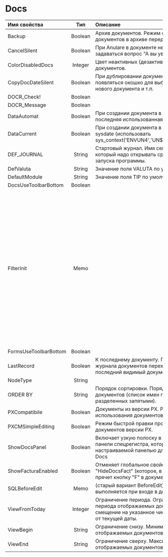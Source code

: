 # Docs

| **Имя свойства**  | **Тип**  | **Описание**  | **Значение для примера** |
| :------------- |:-------------:| :-----| :-----|
| Backup | Boolean | Архив документов. Режим сохранения документов в архиве перед их удалением. | true \([настройка архивирования](https://bsoft.gitbook.io/wiki/administrirovanie/arkhivirovanie-backup-udalennykh-dokumentov)\) |
| CancelSilent | Boolean | При Anulare в документе не будет задаваться  вопрос "А вы уверены…?"  | true |
| ColorDisabledDocs | Integer  | Цвет неактивных \(дезактивированных\) документов.  |   |
| CopyDocDateSilent | Boolean | При дублировании документа не  будет появляться окошко для выбора  даты нового документа и т.п. | true |
| DOCR\_Check! | Boolean |   | true |
| DOCR\_Message | Boolean |   | true |
| DataAutomat | Boolean | При создании документа в докс попадает  последняя использованная дата.  | true |
| DataCurrent | Boolean | При создании документа в докс  попадает sysdate  \(использовать sys\_context\('ENVUN4','UN$DATACURENT'\)\) | true |
| DEF\_JOURNAL | String   | Стартовый журнал. Имя секции журнала, который надо открывать сразу после запуска программы.    |   |
| DefValuta | String | Значение поля VALUTA по умолчанию  | LEI |
| DefaultModule | String | Значение поля TIP по умолчанию  | M |
| DocsUseToolbarBottom | Boolean |   | true |
| FilterInit | Memo |   | begin -- фиксированная дата --:datastart:='01.01.2006'; --наименьшее из "с начала открытого периода"                                                                                              и "полгода назад от системной даты" --:datastart:=least\(to\_date \(sys\_context                   \('envun4', 'UN$DATASTART'\)\),                    add\_months    \(trunc\(sysdate,'MM'\),-6\)\); -- --наименьшее из                                    "с начала текущего      года" и    "полгода назад от системной даты" -- :datastart:=least \(trunc\(sysdate,'YYYY'\), add\_months\( trunc\(sysdate,'MM'\),-3\)\); -- ТРИ МЕСЯЦА НАЗАД :datastart:=add\_months \(trunc\(sysdate,'MM'\),-4\); end; |
| FormsUseToolbarBottom | Boolean |   | true |
| LastRecord | Boolean | К последнему документу. При открытии журнала документов переходить на последний видимый  документ.  | true |
| NodeType | String |   | Docs |
| ORDER BY | String | Порядок сортировки. Порядок сортировки документов \(список имен полей, разделенных запятыми\).   | COD ASC |
| PXCompatibile | Boolean  | Документы из версии PX. Режим использования документов версии PX.  | true  |
| PXCMSimpleEditing | Boolean  | Режим быстрой правки проводок документов версии PX. | true  |
| ShowDocsPanel | Boolean  | Включает узкую полоску в верхней части панели  спецрегистра, которая является настраиваемой  панелью для доступа к Docs  | true  |
| ShowFacturaEnabled | Boolean  | Отменяет глобальное свойство "HideDocsFact"  \(которое, в свою очередь прячет кнопку "F"  в документе/ах\)  | true  |
| SQLBeforeEdit | Memo  | \(старый вариант BeforeEdit\) SQL, который  выполняется при входе в документ |   |
| ViewFromToday | Integer   | Ограничение периода. Ограничение периода отображаемых документов  как смещение на указанное  число дней назад от текущей даты.  |   |
| ViewBegin | String   | Ограничение снизу. Минимальная дата отображаемых документов   |   |
| ViewEnd  | String   | Ограничение сверху. Максимальная дата отображаемых документов   |   |


